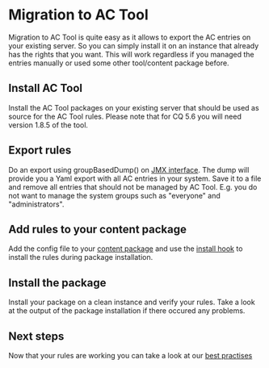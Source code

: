 # Migration to AC Tool

Migration to AC Tool is quite easy as it allows to export the AC entries on your existing server. So you can simply install it on an instance that already has the rights that you want. This will work regardless if you managed the entries manually or used some other tool/content package before.

## Install AC Tool

Install the AC Tool packages on your existing server that should be used as source for the AC Tool rules.
Please note that for CQ 5.6 you will need version 1.8.5 of the tool.

## Export rules

Do an export using groupBasedDump() on [JMX interface](Jmx.md). The dump will provide you a Yaml export with all AC entries in your system. Save it to a file and remove all entries that should not be managed by AC Tool. E.g. you do not want to manage the system groups such as "everyone" and "administrators". 

## Add rules to your content package

Add the config file to your [content package](Configuration.md) and use the [install hook](ApplyConfig.md) to install the rules during package installation.

## Install the package

Install your package on a clean instance and verify your rules. Take a look at the output of the package installation if there occured any problems.

## Next steps

Now that your rules are working you can take a look at our [best practises](BestPractises.md)